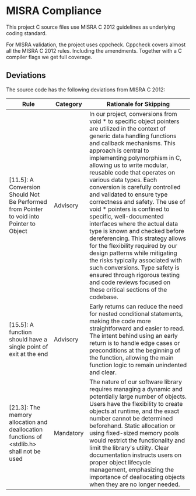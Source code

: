 # MISRA Compliance

This project C source files use MISRA C 2012 guidelines as underlying coding standard.

For MISRA validation, the project uses cppcheck. Cppcheck covers almost all the MISRA C 2012 rules.
Including the amendments. Together with a C compiler flags we get full coverage.

## Deviations

The source code has the following deviations from MISRA C 2012:

| Rule                                                                                     | Category  | Rationale for Skipping                                                                                                                                                                                                                                                                                                                        |
|------------------------------------------------------------------------------------------|-----------|-----------------------------------------------------------------------------------------------------------------------------------------------------------------------------------------------------------------------------------------------------------------------------------------------------------------------------------------------|
| [11.5]: A Conversion Should Not Be Performed from Pointer to void into Pointer to Object | Advisory  | In our project, conversions from void * to specific object pointers are utilized in the context of generic data handling functions and callback mechanisms. This approach is central to implementing polymorphism in C, allowing us to write modular, reusable code that operates on various data types. Each conversion is carefully controlled and validated to ensure type correctness and safety. The use of void * pointers is confined to specific, well-documented interfaces where the actual data type is known and checked before dereferencing. This strategy allows for the flexibility required by our design patterns while mitigating the risks typically associated with such conversions. Type safety is ensured through rigorous testing and code reviews focused on these critical sections of the codebase.                             |
| [15.5]: A function should have a single point of exit at the end                         | Advisory  | Early returns can reduce the need for nested conditional statements, making the code more straightforward and easier to read. The intent behind using an early return is to handle edge cases or preconditions at the beginning of the function, allowing the main function logic to remain unindented and clear.                             |
| [21.3]: The memory allocation and deallocation functions of <stdlib.h> shall not be used | Mandatory | The nature of our software library requires managing a dynamic and potentially large number of objects. Users have the flexibility to create objects at runtime, and the exact number cannot be determined beforehand. Static allocation or using fixed-sized memory pools would restrict the functionality and limit the library's utility. Clear documentation instructs users on proper object lifecycle management, emphasizing the importance of deallocating objects when they are no longer needed. |